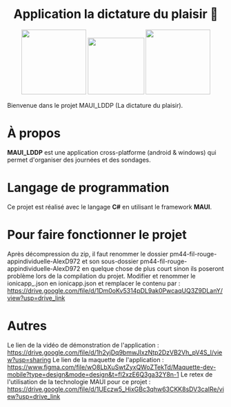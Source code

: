 <h1 align="center">Application la dictature du plaisir 📱</h1>

<p align="center">
  <img src="https://github.com/AlexD972/MAUI_LDDP/assets/125886242/922a6abb-4bc3-478d-b48d-c1c9d13c1cfc" width="150">
  <img src="https://github.com/AlexD972/MAUI_LDDP/assets/125886242/7b0ac197-88ab-49c1-a526-f8d42ba2887e" width="131">
  <img src="https://github.com/AlexD972/MAUI_LDDP/assets/125886242/5a116ce9-c658-40d0-982e-35c54e61be22" width="150">
</p>

Bienvenue dans le projet MAUI_LDDP (La dictature du plaisir).

# À propos
**MAUI_LDDP** est une application cross-platforme (android & windows) qui permet d'organiser des journées et des sondages.

# Langage de programmation
Ce projet est réalisé avec le langage **C#** en utilisant le framework **MAUI**.

# Pour faire fonctionner le projet
Après décompression du zip, il faut renommer le dossier pm44-fil-rouge-appindividuelle-AlexD972 et son sous-dossier pm44-fil-rouge-appindividuelle-AlexD972 en quelque chose de plus court sinon ils poseront problème lors de la compilation du projet.
Modifier et renommer le ionicapp_.json en ionicapp.json et remplacer le contenu par : https://drive.google.com/file/d/1Dm0oKv5314pDL9ak0PwcaqUQ3Z9DLanY/view?usp=drive_link


# Autres
Le lien de la vidéo de démonstration de l'application : https://drive.google.com/file/d/1h2yjDq9bmwJIxzNtp2DzVB2Vh_pV4S_l/view?usp=sharing
Le lien de la maquette de l'application : https://www.figma.com/file/wO8LbXuSwtZyxQWoZTekTd/Maquette-dev-mobile?type=design&mode=design&t=fl2xzE6Q3ga32Y8n-1
Le retex de l'utilisation de la technologie MAUI pour ce projet : https://drive.google.com/file/d/1UEczw5_HixGBc3qhw63CKK8sDV3caIRe/view?usp=drive_link

